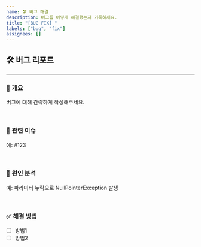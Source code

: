 ```yaml
---
name: 🛠️ 버그 해결
description: 버그를 어떻게 해결했는지 기록하세요.
title: "[BUG FIX] "
labels: ["bug", "fix"]
assignees: []
---
```



## 🛠️ 버그 리포트
---
### 📝 개요
버그에 대해 간략하게 작성해주세요.

<br>

### 🔗 관련 이슈
예: #123

<br>

### 🧩 원인 분석
예: 파라미터 누락으로 NullPointerException 발생

<br>

### ✅ 해결 방법
- [ ] 방법1
- [ ] 방법2

